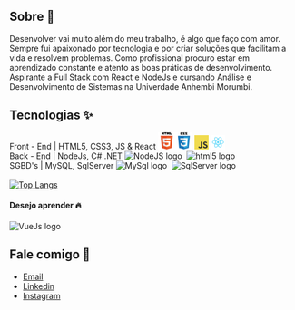 ## Sobre :crystal_ball:
Desenvolver vai muito além do meu trabalho, é algo que faço com amor. Sempre fui apaixonado por tecnologia e por criar soluções que facilitam a vida e resolvem problemas. Como profissional procuro estar em aprendizado constante e atento as boas práticas de desenvolvimento. Aspirante a Full Stack com React e NodeJs e cursando Análise e Desenvolvimento de Sistemas na Univerdade Anhembi Morumbi.

## Tecnologias :sparkles:

Front - End | HTML5, CSS3, JS & React <img src="https://raw.githubusercontent.com/github/explore/80688e429a7d4ef2fca1e82350fe8e3517d3494d/topics/html/html.png" alt="html5 logo" height=30><img src="https://raw.githubusercontent.com/github/explore/80688e429a7d4ef2fca1e82350fe8e3517d3494d/topics/css/css.png" alt="css3 logo" height=30>&nbsp;<img src="https://raw.githubusercontent.com/github/explore/80688e429a7d4ef2fca1e82350fe8e3517d3494d/topics/javascript/javascript.png" alt="javascript logo" height=25>&nbsp;<img src="https://raw.githubusercontent.com/github/explore/80688e429a7d4ef2fca1e82350fe8e3517d3494d/topics/react/react.png" alt="react logo" height=25><br>
Back - End | NodeJs, C# .NET <img src="https://upload.wikimedia.org/wikipedia/commons/thumb/d/d9/Node.js_logo.svg/1200px-Node.js_logo.svg.png" alt="NodeJS logo" height=25>&nbsp;&nbsp;<img src="https://upload.wikimedia.org/wikipedia/commons/thumb/e/ee/.NET_Core_Logo.svg/2048px-.NET_Core_Logo.svg.png" alt="html5 logo" height=25><br>
SGBD's | MySQL, SqlServer <img src="https://upload.wikimedia.org/wikipedia/labs/8/8e/Mysql_logo.png" alt="MySql logo" height=25>
&nbsp;<img src="https://img.icons8.com/color/480/microsoft-sql-server.png" alt="SqlServer logo" height=25><br>
<br>[![Top Langs](https://github-readme-stats.vercel.app/api/top-langs/?username=andrestanlley&langs_count=6&layout=compact&theme=tokyonight)](https://github.com/andrestanlley/github-readme-stats)

#### Desejo aprender :fire:
<img src="https://upload.wikimedia.org/wikipedia/commons/thumb/9/95/Vue.js_Logo_2.svg/2367px-Vue.js_Logo_2.svg.png" alt="VueJs logo" height=30><br>
## Fale comigo :calling:
* [Email](mailto:stanlley41@gmail.com)
* [Linkedin](https://linkedin.com/in/andrestanlley)
* [Instagram](https://instagram.com/andrestanlley)
